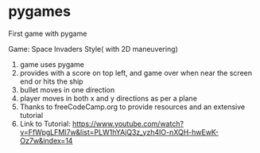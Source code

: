 # pygames
 First game with pygame 

Game: Space Invaders Style( with 2D maneuvering)

1. game uses pygame
2. provides with a score on top left, and game over when near the screen end or hits the ship
3. bullet moves in one direction 
4. player moves in both x and y directions as per a plane
5. Thanks to freeCodeCamp.org to provide resources and an extensive tutorial 
6. Link to Tutorial: https://www.youtube.com/watch?v=FfWpgLFMI7w&list=PLW1hYAjQ3z_yzh4IO-nXQH-hwEwK-Oz7w&index=14
